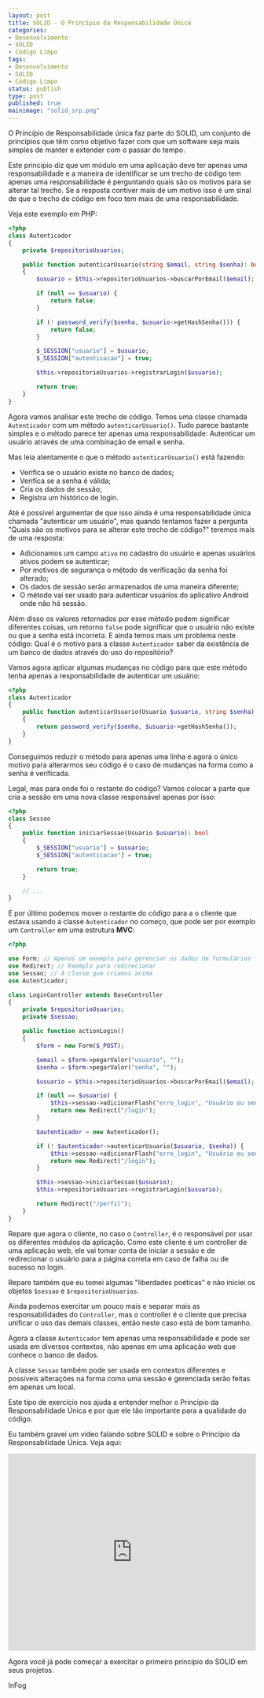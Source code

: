 ```yaml
---
layout: post
title: SOLID - O Princípio da Responsabilidade Única
categories:
- Desenvolvimento
- SOLID
- Código Limpo
tags:
- Desenvolvimento
- SOLID
- Código Limpo
status: publish
type: post
published: true
mainimage: "solid_srp.png"
---
```


O Princípio de Responsabilidade única faz parte do SOLID, um conjunto de princípios
que têm como objetivo fazer com que um software seja mais simples de manter e
extender com o passar do tempo.

Este princípio diz que um módulo em uma aplicação deve ter apenas uma responsabilidade
e a maneira de identificar se um trecho de código tem apenas uma responsabilidade
é perguntando quais são os motivos para se alterar tal trecho. Se a resposta
contiver mais de um motivo isso é um sinal de que o trecho de código em foco
tem mais de uma responsabilidade.

Veja este exemplo em PHP:

```php
<?php
class Autenticador
{
    private $repositorioUsuarios;

    public function autenticarUsuario(string $email, string $senha): bool
    {
        $usuario = $this->repositorioUsuarios->buscarPorEmail($email);

        if (null == $usuario) {
            return false;
        }

        if (! password_verify($senha, $usuario->getHashSenha())) {
            return false;
        }

        $_SESSION["usuario"] = $usuario;
        $_SESSION["autenticacao"] = true;

        $this->repositorioUsuarios->registrarLogin($usuario);

        return true;
    }
}
```

Agora vamos analisar este trecho de código. Temos uma classe chamada
`Autenticador` com um método `autenticarUsuario()`. Tudo parece bastante simples
e o método parece ter apenas uma responsabilidade: Autenticar um usuário
através de uma combinação de email e senha.

Mas leia atentamente o que o método `autenticarUsuario()` está fazendo:

- Verifica se o usuário existe no banco de dados;
- Verifica se a senha é válida;
- Cria os dados de sessão;
- Registra um histórico de login.

Até é possível argumentar de que isso ainda é uma responsabilidade única
chamada "autenticar um usuário", mas quando tentamos fazer a pergunta "Quais
são os motivos para se alterar este trecho de código?" teremos mais de uma
resposta:

- Adicionamos um campo `ativo` no cadastro do usuário e apenas usuários ativos podem se autenticar;
- Por motivos de segurança o método de verificação da senha foi alterado;
- Os dados de sessão serão armazenados de uma maneira diferente;
- O método vai ser usado para autenticar usuários do aplicativo Android onde não há sessão.

Além disso os valores retornados por esse método podem significar diferentes
coisas, um retorno `false` pode significar que o usuário não existe ou que a
senha está incorreta. E ainda temos mais um problema neste código: Qual é o motivo
para a classe `Autenticador` saber da existência de um banco de dados através do
uso do repositório?

Vamos agora aplicar algumas mudanças no código para que este método tenha apenas
a responsabilidade de autenticar um usuário:

```php
<?php
class Autenticador
{
    public function autenticarUsuario(Usuario $usuario, string $senha): bool
    {
        return password_verify($senha, $usuario->getHashSenha());
    }
}
```

Conseguimos reduzir o método para apenas uma linha e agora o único motivo para
alterarmos seu código é o caso de mudanças na forma como a senha é verificada.

Legal, mas para onde foi o restante do código? Vamos colocar a parte que cria
a sessão em uma nova classe responsável apenas por isso:

```php
<?php
class Sessao
{
    public function iniciarSessao(Usuario $usuario): bool
    {
        $_SESSION["usuario"] = $usuario;
        $_SESSION["autenticacao"] = true;

        return true;
    }

    // ...
}
```

E por último podemos mover o restante do código para a o cliente que estava
usando a classe `Autenticador` no começo, que pode ser por exemplo um
`Controller` em uma estrutura **MVC**:

```php
<?php

use Form; // Apenas um exemplo para gerenciar os dados de formulários
use Redirect; // Exemplo para redirecionar
use Sessao; // A classe que criamos acima
use Autenticador;

class LoginController extends BaseController
{
    private $repositorioUsuarios;
    private $sessao;

    public function actionLogin()
    {
        $form = new Form($_POST);

        $email = $form->pegarValor("usuario", "");
        $senha = $form->pegarValor("senha", "");

        $usuario = $this->repositorioUsuarios->buscarPorEmail($email);

        if (null == $usuario) {
            $this->sessao->adicionarFlash("erro_login", "Usuário ou senha inválidos");
            return new Redirect("/login");
        }

        $autenticador = new Autenticador();

        if (! $autenticador->autenticarUsuario($usuario, $senha)) {
            $this->sessao->adicionarFlash("erro_login", "Usuário ou senha inválidos");
            return new Redirect("/login");
        }

        $this->sessao->iniciarSessao($usuario);
        $this->repositorioUsuarios->registrarLogin($usuario);

        return Redirect("/perfil");
    }
}
```

Repare que agora o cliente, no caso o `Controller`, é o responsável por
usar os diferentes módulos da aplicação. Como este cliente é um controller
de uma aplicação web, ele vai tomar conta de iniciar a sessão e de redirecionar
o usuário para a página correta em caso de falha ou de sucesso no login.

Repare também que eu tomei algumas "liberdades poéticas" e não iniciei os
objetos `$sessao` e `$repositorioUsuarios`.

Ainda podemos exercitar um pouco mais e separar mais as responsabilidades do
`Controller`, mas o controller é o cliente que precisa unificar o uso das
demais classes, então neste caso está de bom tamanho.

Agora a classe `Autenticador` tem apenas uma responsabilidade e pode ser
usada em diversos contextos, não apenas em uma aplicação web que conhece o
banco de dados.

A classe `Sessao` também pode ser usada em contextos diferentes e possíveis
alterações na forma como uma sessão é gerenciada serão feitas em apenas
um local.

Este tipo de exercício nos ajuda a entender melhor o Princípio da
Responsabilidade Única e por que ele  tão importante para a qualidade
do código.

Eu também gravei um vídeo falando sobre SOLID e sobre o Príncípio da
Responsabilidade Única. Veja aqui:

<iframe width="100%" height="400" src="https://www.youtube.com/embed/-Gw7_RCUEGQ" frameborder="0" allowfullscreen></iframe>

Agora você já pode começar a exercitar o primeiro princípio do SOLID em
seus projetos.

InFog
